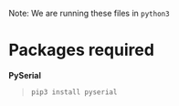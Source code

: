 Note: We are running these files in `python3`

# Packages required
**PySerial**
> `pip3 install pyserial`
